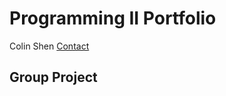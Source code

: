 # Programming II Portfolio
Colin Shen
<a href="mailto:colin.m.shen@gmail.com">Contact</a>

<h2>Group Project</h2>
